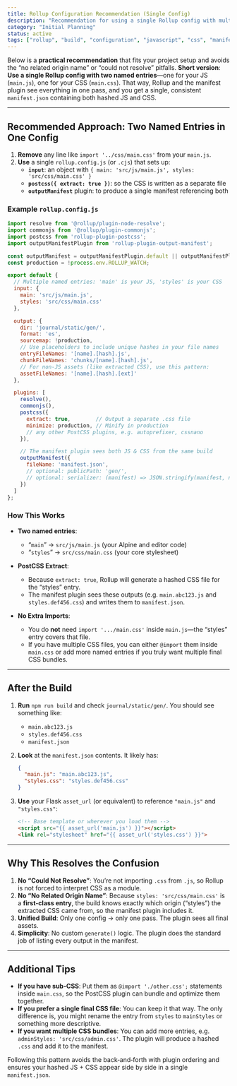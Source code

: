 ```yaml
---
title: Rollup Configuration Recommendation (Single Config)
description: "Recommendation for using a single Rollup config with multiple named entries (JS and CSS) to simplify the build process and manifest generation."
category: "Initial Planning"
status: active
tags: ["rollup", "build", "configuration", "javascript", "css", "manifest"]
---
```



Below is a **practical recommendation** that fits your project setup and avoids the “no related origin name” or “could not resolve” pitfalls. **Short version**: **Use a single Rollup config with two named entries**—one for your JS (`main.js`), one for your CSS (`main.css`). That way, Rollup and the manifest plugin see everything in one pass, and you get a single, consistent `manifest.json` containing both hashed JS and CSS.

---

## Recommended Approach: Two Named Entries in One Config

1. **Remove** any line like `import '../css/main.css'` from your `main.js`.
2. **Use** a single `rollup.config.js` (or `.cjs`) that sets up:
   - **`input`**: an object with `{ main: 'src/js/main.js', styles: 'src/css/main.css' }`
   - **`postcss({ extract: true })`**: so the CSS is written as a separate file
   - **`outputManifest`** plugin: to produce a single manifest referencing both

### Example `rollup.config.js`

```js
import resolve from '@rollup/plugin-node-resolve';
import commonjs from '@rollup/plugin-commonjs';
import postcss from 'rollup-plugin-postcss';
import outputManifestPlugin from 'rollup-plugin-output-manifest';

const outputManifest = outputManifestPlugin.default || outputManifestPlugin;
const production = !process.env.ROLLUP_WATCH;

export default {
  // Multiple named entries: 'main' is your JS, 'styles' is your CSS
  input: {
    main: 'src/js/main.js',
    styles: 'src/css/main.css'
  },

  output: {
    dir: 'journal/static/gen/',
    format: 'es',
    sourcemap: !production,
    // Use placeholders to include unique hashes in your file names
    entryFileNames: '[name].[hash].js',
    chunkFileNames: 'chunks/[name].[hash].js',
    // For non-JS assets (like extracted CSS), use this pattern:
    assetFileNames: '[name].[hash].[ext]'
  },

  plugins: [
    resolve(),
    commonjs(),
    postcss({
      extract: true,        // Output a separate .css file
      minimize: production, // Minify in production
      // any other PostCSS plugins, e.g. autoprefixer, cssnano
    }),

    // The manifest plugin sees both JS & CSS from the same build
    outputManifest({
      fileName: 'manifest.json',
      // optional: publicPath: 'gen/',
      // optional: serializer: (manifest) => JSON.stringify(manifest, null, 2)
    })
  ]
};
```

### How This Works

- **Two named entries**:  
  - “`main`” -> `src/js/main.js` (your Alpine and editor code)  
  - “`styles`” -> `src/css/main.css` (your core stylesheet)  

- **PostCSS Extract**:  
  - Because `extract: true`, Rollup will generate a hashed CSS file for the “styles” entry.  
  - The manifest plugin sees these outputs (e.g. `main.abc123.js` and `styles.def456.css`) and writes them to `manifest.json`.  

- **No Extra Imports**:  
  - You do **not** need `import '.../main.css'` inside `main.js`—the “styles” entry covers that file.  
  - If you have multiple CSS files, you can either `@import` them inside `main.css` or add more named entries if you truly want multiple final CSS bundles.

---

## After the Build

1. **Run** `npm run build` and check `journal/static/gen/`. You should see something like:
   - `main.abc123.js`  
   - `styles.def456.css`  
   - `manifest.json`  

2. **Look** at the `manifest.json` contents. It likely has:
   ```json
   {
     "main.js": "main.abc123.js",
     "styles.css": "styles.def456.css"
   }
   ```

3. **Use** your Flask `asset_url` (or equivalent) to reference `"main.js"` and `"styles.css"`:
   ```html
   <!-- Base template or wherever you load them -->
   <script src="{{ asset_url('main.js') }}"></script>
   <link rel="stylesheet" href="{{ asset_url('styles.css') }}">
   ```

---

## Why This Resolves the Confusion

1. **No “Could Not Resolve”**: You’re not importing `.css` from `.js`, so Rollup is not forced to interpret CSS as a module.  
2. **No “No Related Origin Name”**: Because `styles: 'src/css/main.css'` is a **first‐class entry**, the build knows exactly which origin (“styles”) the extracted CSS came from, so the manifest plugin includes it.  
3. **Unified Build**: Only one config → only one pass. The plugin sees all final assets.  
4. **Simplicity**: No custom `generate()` logic. The plugin does the standard job of listing every output in the manifest.

---

## Additional Tips

- **If you have sub‐CSS**: Put them as `@import './other.css';` statements inside `main.css`, so the PostCSS plugin can bundle and optimize them together.  
- **If you prefer a single final CSS file**: You can keep it that way. The only difference is, you might rename the entry from `styles` to `mainStyles` or something more descriptive.  
- **If you want multiple CSS bundles**: You can add more entries, e.g. `adminStyles: 'src/css/admin.css'`. The plugin will produce a hashed `.css` and add it to the manifest.

Following this pattern avoids the back‐and‐forth with plugin ordering and ensures your hashed JS + CSS appear side by side in a single `manifest.json`.